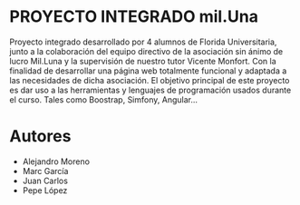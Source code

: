 # PROYECTO INTEGRADO mil.Una

Proyecto integrado desarrollado por 4 alumnos de Florida Universitaria, junto a la colaboración del equipo directivo de la asociación sin ánimo de lucro Mil.Luna y
la supervisión de nuestro tutor Vicente Monfort. Con la finalidad de desarrollar una página web totalmente funcional y adaptada a las necesidades de dicha asociación.
El objetivo principal de este proyecto es dar uso a las herramientas y lenguajes de programación usados durante el curso. Tales como Boostrap, Simfony, Angular...

# Autores

  - Alejandro Moreno
  - Marc García
  - Juan Carlos
  - Pepe López
